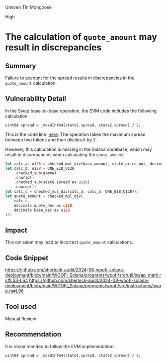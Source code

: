 Uneven Tin Mongoose

High

# The calculation of `quote_amount` may result in discrepancies

## Summary
Failure to account for the spread results in discrepancies in the `quote_amount` calculation.
## Vulnerability Detail
In the Swap base-to-base operation, the EVM code includes the following calculation:

```solidity
uint64 spread = _maxUInt64(state1.spread, state2.spread) / 2;
```

This is the code link: [here](https://github.com/woonetwork/WooPoolV2/blob/36fce46c93f3043d7c08873323088432c29754f8/contracts/WooPPV2.sol#L546). The operation takes the maximum spread between two tokens and then divides it by 2.

However, this calculation is missing in the Solana codebase, which may result in discrepancies when calculating the `quote_amount`:

```rust
let calc_a: u128 = checked_mul_div(base_amount, state.price_out, decimals.price_dec as u128)?;
let calc_b: u128 = ONE_E18_U128
    .checked_sub(gamma)
    .unwrap()
    .checked_sub(state.spread as u128)
    .unwrap();
let calc_c = checked_mul_div(calc_a, calc_b, ONE_E18_U128)?;
let quote_amount = checked_mul_div(
    calc_c,
    decimals.quote_dec as u128,
    decimals.base_dec as u128,
)?;
```
## Impact
This omission may lead to incorrect `quote_amount` calculations.
## Code Snippet
https://github.com/sherlock-audit/2024-08-woofi-solana-deployment/blob/main/WOOFi_Solana/programs/woofi/src/util/swap_math.rs#L53-L64
https://github.com/sherlock-audit/2024-08-woofi-solana-deployment/blob/main/WOOFi_Solana/programs/woofi/src/instructions/swap.rs#L96
## Tool used

Manual Review

## Recommendation
It is recommended to follow the EVM implementation:

```solidity
uint64 spread = _maxUInt64(state1.spread, state2.spread) / 2;
```